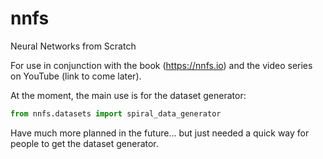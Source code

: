 # nnfs
Neural Networks from Scratch

For use in conjunction with the book (https://nnfs.io) and the video series on YouTube (link to come later).

At the moment, the main use is for the dataset generator:
```python
from nnfs.datasets import spiral_data_generator
```
 
 
 Have much more planned in the future... but just needed a quick way for people to get the dataset generator.
